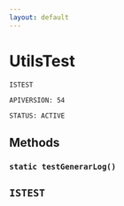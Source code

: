 ```yaml
---
layout: default
---
```

# UtilsTest

`ISTEST`

`APIVERSION: 54`

`STATUS: ACTIVE`
## Methods
### `static testGenerarLog()`

`ISTEST`
---
